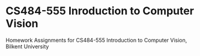 # CS484-555 Inroduction to Computer Vision
 Homework Assignments for CS484-555 Introduction to Computer Vision, Bilkent University 
